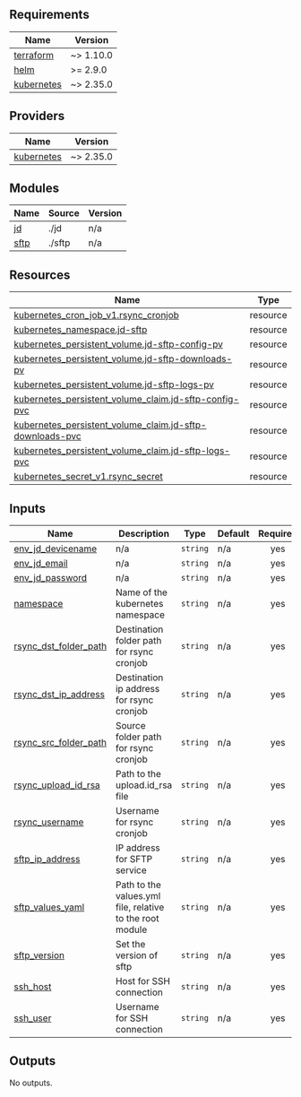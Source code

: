 <!-- BEGIN_TF_DOCS -->
## Requirements

| Name | Version |
|------|---------|
| <a name="requirement_terraform"></a> [terraform](#requirement\_terraform) | ~> 1.10.0 |
| <a name="requirement_helm"></a> [helm](#requirement\_helm) | >= 2.9.0 |
| <a name="requirement_kubernetes"></a> [kubernetes](#requirement\_kubernetes) | ~> 2.35.0 |

## Providers

| Name | Version |
|------|---------|
| <a name="provider_kubernetes"></a> [kubernetes](#provider\_kubernetes) | ~> 2.35.0 |

## Modules

| Name | Source | Version |
|------|--------|---------|
| <a name="module_jd"></a> [jd](#module\_jd) | ./jd | n/a |
| <a name="module_sftp"></a> [sftp](#module\_sftp) | ./sftp | n/a |

## Resources

| Name | Type |
|------|------|
| [kubernetes_cron_job_v1.rsync_cronjob](https://registry.terraform.io/providers/hashicorp/kubernetes/latest/docs/resources/cron_job_v1) | resource |
| [kubernetes_namespace.jd-sftp](https://registry.terraform.io/providers/hashicorp/kubernetes/latest/docs/resources/namespace) | resource |
| [kubernetes_persistent_volume.jd-sftp-config-pv](https://registry.terraform.io/providers/hashicorp/kubernetes/latest/docs/resources/persistent_volume) | resource |
| [kubernetes_persistent_volume.jd-sftp-downloads-pv](https://registry.terraform.io/providers/hashicorp/kubernetes/latest/docs/resources/persistent_volume) | resource |
| [kubernetes_persistent_volume.jd-sftp-logs-pv](https://registry.terraform.io/providers/hashicorp/kubernetes/latest/docs/resources/persistent_volume) | resource |
| [kubernetes_persistent_volume_claim.jd-sftp-config-pvc](https://registry.terraform.io/providers/hashicorp/kubernetes/latest/docs/resources/persistent_volume_claim) | resource |
| [kubernetes_persistent_volume_claim.jd-sftp-downloads-pvc](https://registry.terraform.io/providers/hashicorp/kubernetes/latest/docs/resources/persistent_volume_claim) | resource |
| [kubernetes_persistent_volume_claim.jd-sftp-logs-pvc](https://registry.terraform.io/providers/hashicorp/kubernetes/latest/docs/resources/persistent_volume_claim) | resource |
| [kubernetes_secret_v1.rsync_secret](https://registry.terraform.io/providers/hashicorp/kubernetes/latest/docs/resources/secret_v1) | resource |

## Inputs

| Name | Description | Type | Default | Required |
|------|-------------|------|---------|:--------:|
| <a name="input_env_jd_devicename"></a> [env\_jd\_devicename](#input\_env\_jd\_devicename) | n/a | `string` | n/a | yes |
| <a name="input_env_jd_email"></a> [env\_jd\_email](#input\_env\_jd\_email) | n/a | `string` | n/a | yes |
| <a name="input_env_jd_password"></a> [env\_jd\_password](#input\_env\_jd\_password) | n/a | `string` | n/a | yes |
| <a name="input_namespace"></a> [namespace](#input\_namespace) | Name of the kubernetes namespace | `string` | n/a | yes |
| <a name="input_rsync_dst_folder_path"></a> [rsync\_dst\_folder\_path](#input\_rsync\_dst\_folder\_path) | Destination folder path for rsync cronjob | `string` | n/a | yes |
| <a name="input_rsync_dst_ip_address"></a> [rsync\_dst\_ip\_address](#input\_rsync\_dst\_ip\_address) | Destination ip address for rsync cronjob | `string` | n/a | yes |
| <a name="input_rsync_src_folder_path"></a> [rsync\_src\_folder\_path](#input\_rsync\_src\_folder\_path) | Source folder path for rsync cronjob | `string` | n/a | yes |
| <a name="input_rsync_upload_id_rsa"></a> [rsync\_upload\_id\_rsa](#input\_rsync\_upload\_id\_rsa) | Path to the upload.id\_rsa file | `string` | n/a | yes |
| <a name="input_rsync_username"></a> [rsync\_username](#input\_rsync\_username) | Username for rsync cronjob | `string` | n/a | yes |
| <a name="input_sftp_ip_address"></a> [sftp\_ip\_address](#input\_sftp\_ip\_address) | IP address for SFTP service | `string` | n/a | yes |
| <a name="input_sftp_values_yaml"></a> [sftp\_values\_yaml](#input\_sftp\_values\_yaml) | Path to the values.yml file, relative to the root module | `string` | n/a | yes |
| <a name="input_sftp_version"></a> [sftp\_version](#input\_sftp\_version) | Set the version of sftp | `string` | n/a | yes |
| <a name="input_ssh_host"></a> [ssh\_host](#input\_ssh\_host) | Host for SSH connection | `string` | n/a | yes |
| <a name="input_ssh_user"></a> [ssh\_user](#input\_ssh\_user) | Username for SSH connection | `string` | n/a | yes |

## Outputs

No outputs.
<!-- END_TF_DOCS -->